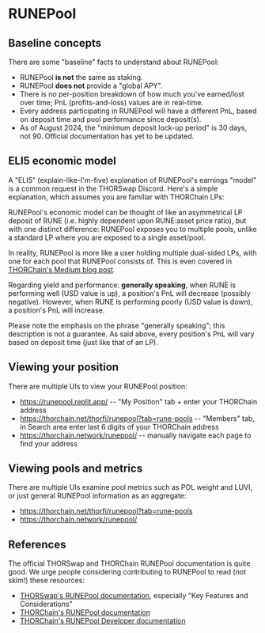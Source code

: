 # RUNEPool

## Baseline concepts

There are some "baseline" facts to understand about RUNEPool:

- RUNEPool **is not** the same as staking.
- RUNEPool **does not** provide a "global APY".
- There is no per-position breakdown of how much you've earned/lost over time; PnL (profits-and-loss) values are in real-time.
- Every address participating in RUNEPool will have a different PnL, based on deposit time and pool performance since deposit(s).
- As of August 2024, the "minimum deposit lock-up period" is 30 days, not 90.  Official documentation has yet to be updated.

## ELI5 economic model

A "ELI5" (explain-like-I'm-five) explanation of RUNEPool's earnings "model" is
a common request in the THORSwap Discord.  Here's a simple explanation, which
assumes you are familiar with THORChain LPs:

RUNEPool's economic model can be thought of like an asymmetrical LP deposit of
RUNE (i.e. highly dependent upon RUNE:asset price ratio), but with one distinct
difference: RUNEPool exposes you to multiple pools, unlike a standard LP where
you are exposed to a single asset/pool.

In reality, RUNEPool is more like a user holding multiple dual-sided LPs,
with one for each pool that RUNEPool consists of.  This is even covered in
[THORChain's Medium blog post](https://medium.com/thorchain/runepool-on-thorchain-bf8fef5587d5).

Regarding yield and performance: **generally speaking**, when RUNE is
performing well (USD value is up), a position's PnL will decrease (possibly
negative).  However, when RUNE is performing poorly (USD value is down), a
position's PnL will increase.

Please note the emphasis on the phrase "generally speaking"; this description
is not a guarantee.  As said above, every position's PnL will vary based on
deposit time (just like that of an LP).

## Viewing your position

There are multiple UIs to view your RUNEPool position:

- <https://runepool.replit.app/> -- "My Position" tab + enter your THORChain address
- <https://thorchain.net/thorfi/runepool?tab=rune-pools> -- "Members" tab, in Search area enter last 6 digits of your THORChain address
- <https://thorchain.network/runepool/> -- manually navigate each page to find your address

## Viewing pools and metrics

There are multiple UIs examine pool metrics such as POL weight and LUVI, or
just general RUNEPool information as an aggregate:

- <https://thorchain.net/thorfi/runepool?tab=rune-pools>
- <https://thorchain.network/runepool/>

## References

The official THORSwap and THORChain RUNEPool documentation is quite good.  We
urge people considering contributing to RUNEPool to read (not skim!) these
resources:

- [THORSwap's RUNEPool documentation](https://docs.thorswap.finance/thorswap/thorswap/runepool), especially "Key Features and Considerations"
- [THORChain's RUNEPool documentation](https://docs.thorchain.org/thorchain-finance/runepool)
- [THORChain's RUNEPool Developer documentation](https://dev.thorchain.org/concepts/rune-pool.html)
